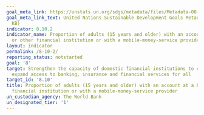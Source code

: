 ```yaml
---
goal_meta_link: https://unstats.un.org/sdgs/metadata/files/Metadata-08-10-02.pdf
goal_meta_link_text: United Nations Sustainable Development Goals Metadata (PDF 210
  KB)
indicator: 8.10.2
indicator_name: Proportion of adults (15 years and older) with an account at a bank
  or other financial institution or with a mobile-money-service provider
layout: indicator
permalink: /8-10-2/
reporting_status: notstarted
goal: '8'
target: Strengthen the capacity of domestic financial institutions to encourage and
  expand access to banking, insurance and financial services for all
target_id: '8.10'
title: Proportion of adults (15 years and older) with an account at a bank or other
  financial institution or with a mobile-money-service provider
un_custodian_agency: The World Bank
un_designated_tier: '1'
---
```

